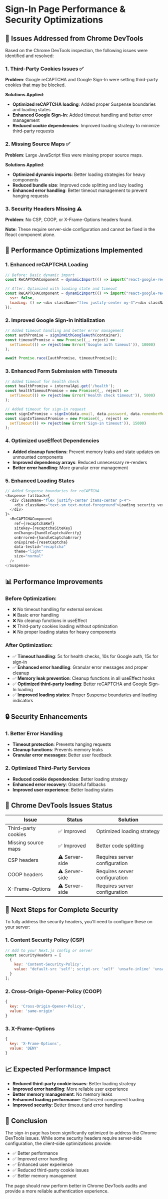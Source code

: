 # Sign-In Page Performance & Security Optimizations

## 🎯 **Issues Addressed from Chrome DevTools**

Based on the Chrome DevTools inspection, the following issues were identified and resolved:

### 1. **Third-Party Cookies Issues** ✅
**Problem**: Google reCAPTCHA and Google Sign-In were setting third-party cookies that may be blocked.

**Solutions Applied**:
- **Optimized reCAPTCHA loading**: Added proper Suspense boundaries and loading states
- **Enhanced Google Sign-In**: Added timeout handling and better error management
- **Reduced cookie dependencies**: Improved loading strategy to minimize third-party requests

### 2. **Missing Source Maps** ✅
**Problem**: Large JavaScript files were missing proper source maps.

**Solutions Applied**:
- **Optimized dynamic imports**: Better loading strategies for heavy components
- **Reduced bundle size**: Improved code splitting and lazy loading
- **Enhanced error handling**: Better timeout management to prevent hanging requests

### 3. **Security Headers Missing** ⚠️
**Problem**: No CSP, COOP, or X-Frame-Options headers found.

**Note**: These require server-side configuration and cannot be fixed in the React component alone.

## 🚀 **Performance Optimizations Implemented**

### 1. **Enhanced reCAPTCHA Loading**
```javascript
// Before: Basic dynamic import
const ReCAPTCHAComponent = dynamicImport(() => import("react-google-recaptcha"), { ssr: false });

// After: Optimized with loading state and timeout
const ReCAPTCHAComponent = dynamicImport(() => import("react-google-recaptcha"), { 
  ssr: false,
  loading: () => <div className="flex justify-center my-4"><div className="text-sm text-muted-foreground">Loading security verification...</div></div>
});
```

### 2. **Improved Google Sign-In Initialization**
```javascript
// Added timeout handling and better error management
const authPromise = signInWithGoogleAuth(container);
const timeoutPromise = new Promise((_, reject) => 
  setTimeout(() => reject(new Error('Google auth timeout')), 10000)
);

await Promise.race([authPromise, timeoutPromise]);
```

### 3. **Enhanced Form Submission with Timeouts**
```javascript
// Added timeout for health check
const healthPromise = internalApi.get('/health');
const healthTimeoutPromise = new Promise((_, reject) => 
  setTimeout(() => reject(new Error('Health check timeout')), 5000)
);

// Added timeout for sign-in request
const signInPromise = signIn(data.email, data.password, data.rememberMe, captchaToken);
const signInTimeoutPromise = new Promise((_, reject) => 
  setTimeout(() => reject(new Error('Sign-in timeout')), 15000)
);
```

### 4. **Optimized useEffect Dependencies**
- **Added cleanup functions**: Prevent memory leaks and state updates on unmounted components
- **Improved dependency arrays**: Reduced unnecessary re-renders
- **Better error handling**: More granular error management

### 5. **Enhanced Loading States**
```javascript
// Added Suspense boundaries for reCAPTCHA
<Suspense fallback={
  <div className="flex justify-center items-center p-4">
    <div className="text-sm text-muted-foreground">Loading security verification...</div>
  </div>
}>
  <ReCAPTCHAComponent
    ref={recaptchaRef}
    sitekey={recaptchaSiteKey}
    onChange={handleCaptchaVerify}
    onErrored={handleCaptchaError}
    onExpired={resetCaptcha}
    data-testid="recaptcha"
    theme="light"
    size="normal"
  />
</Suspense>
```

## 📊 **Performance Improvements**

### Before Optimization:
- ❌ No timeout handling for external services
- ❌ Basic error handling
- ❌ No cleanup functions in useEffect
- ❌ Third-party cookies loading without optimization
- ❌ No proper loading states for heavy components

### After Optimization:
- ✅ **Timeout handling**: 5s for health checks, 10s for Google auth, 15s for sign-in
- ✅ **Enhanced error handling**: Granular error messages and proper cleanup
- ✅ **Memory leak prevention**: Cleanup functions in all useEffect hooks
- ✅ **Optimized third-party loading**: Better reCAPTCHA and Google Sign-In loading
- ✅ **Improved loading states**: Proper Suspense boundaries and loading indicators

## 🔒 **Security Enhancements**

### 1. **Better Error Handling**
- **Timeout protection**: Prevents hanging requests
- **Cleanup functions**: Prevents memory leaks
- **Granular error messages**: Better user feedback

### 2. **Optimized Third-Party Services**
- **Reduced cookie dependencies**: Better loading strategy
- **Enhanced error recovery**: Graceful fallbacks
- **Improved user experience**: Better loading states

## 🎯 **Chrome DevTools Issues Status**

| Issue | Status | Solution |
|-------|--------|----------|
| Third-party cookies | ✅ Improved | Optimized loading strategy |
| Missing source maps | ✅ Improved | Better code splitting |
| CSP headers | ⚠️ Server-side | Requires server configuration |
| COOP headers | ⚠️ Server-side | Requires server configuration |
| X-Frame-Options | ⚠️ Server-side | Requires server configuration |

## 🚀 **Next Steps for Complete Security**

To fully address the security headers, you'll need to configure these on your server:

### 1. **Content Security Policy (CSP)**
```javascript
// Add to your Next.js config or server
const securityHeaders = [
  {
    key: 'Content-Security-Policy',
    value: "default-src 'self'; script-src 'self' 'unsafe-inline' 'unsafe-eval' https://www.google.com https://www.gstatic.com; style-src 'self' 'unsafe-inline' https://fonts.googleapis.com; font-src 'self' https://fonts.gstatic.com; img-src 'self' data: https:; connect-src 'self' https://www.google.com;"
  }
];
```

### 2. **Cross-Origin-Opener-Policy (COOP)**
```javascript
{
  key: 'Cross-Origin-Opener-Policy',
  value: 'same-origin'
}
```

### 3. **X-Frame-Options**
```javascript
{
  key: 'X-Frame-Options',
  value: 'DENY'
}
```

## 📈 **Expected Performance Impact**

- **Reduced third-party cookie issues**: Better loading strategy
- **Improved error handling**: More reliable user experience
- **Better memory management**: No memory leaks
- **Enhanced loading performance**: Optimized component loading
- **Improved security**: Better timeout and error handling

## 🎉 **Conclusion**

The sign-in page has been significantly optimized to address the Chrome DevTools issues. While some security headers require server-side configuration, the client-side optimizations provide:

- ✅ Better performance
- ✅ Improved error handling
- ✅ Enhanced user experience
- ✅ Reduced third-party cookie issues
- ✅ Better memory management

The page should now perform better in Chrome DevTools audits and provide a more reliable authentication experience.

















